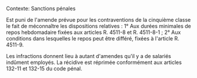 Contexte: Sanctions pénales

Est puni de l'amende prévue pour les contraventions de la cinquième classe le fait de méconnaître les dispositions relatives : 1° Aux durées minimales de repos hebdomadaire fixées aux articles R. 4511-8 et R. 4511-8-1 ; 2° Aux conditions dans lesquelles le repos peut être différé, fixées à l'article R. 4511-9.

Les infractions donnent lieu à autant d'amendes qu'il y a de salariés indûment employés. La récidive est réprimée conformément aux articles 132-11 et 132-15 du code pénal.